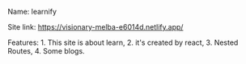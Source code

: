 Name: learnify

Site link: https://visionary-melba-e6014d.netlify.app/

Features: 1. This site is about learn,
          2. it's created by react,
          3. Nested Routes,
          4. Some blogs. 